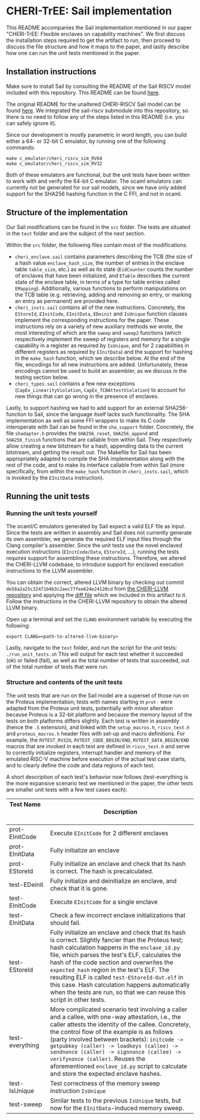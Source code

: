 # CHERI-TrEE: Sail implementation

This README accompanies the Sail implementation mentioned in our paper "CHERI-TrEE: Flexible enclaves on capability machines".
We first discuss the installation steps required to get the artifact to run, then proceed to discuss the file structure and how it maps to the paper, and lastly describe how one can run the unit tests mentioned in the paper.

## Installation instructions
Make sure to install Sail by consulting the README of the Sail RISCV model included with this repository.
This README can be found [here](sail-riscv/README.md).

The original README for the unaltered CHERI-RISCV Sail model can be found [here](README_SAIL_RISCV.md). 
We integrated the sail-riscv submodule into this repository, so there is no need to follow any of the steps listed in this README (i.e. you can safely ignore it).

Since our development is mostly parametric in word length, you can build either a 64- or 32-bit C emulator, by running one of the following commands:
```
make c_emulator/cheri_riscv_sim_RV64
make c_emulator/cheri_riscv_sim_RV32
```
Both of these emulators are functional, but the unit tests have been written to work with and verify the 64-bit C emulator.
The ocaml emulators can currently not be generated for our sail models, since we have only added support for the SHA256 hashing function in the C FFI, and not in ocaml.

## Structure of the implementation

Our Sail modifications can be found in the `src` folder.
The tests are situated in the `test` folder and are the subject of the next section.

Within the `src` folder, the following files contain most of the modifications:
- `cheri_enclave.sail` contains parameters describing the TCB (the size of a hash value `enclave_hash_size`, the number of entries in the enclave table `table_size`, etc.) as well as its state (`EidCounter` counts the number of enclaves that have been initialized, and `ETable` describes the current state of the enclave table, in terms of a type for table entries called `EMapping`). Additionally, various functions to perform manipulations on the TCB table (e.g. retrieving, adding and removing an entry, or marking an entry as permanent) are provided here.
- `cheri_insts.sail` contains all of the new instructions. Concretely, the `EStoreId`, `EInitCode`, `EInitData`, `EDeinit` and `IsUnique` function clauses implement the corresponding instructions for the paper. These instructions rely on a variety of new auxiliary methods we wrote, the most interesting of which are the `sweep` and `sweep2` functions (which respectively implement the sweep of registers and memory for a single capability in a register as required by `IsUnique`, and for 2 capabilities in different registers as required by `EInitData`) and the support for hashing in the `make_hash` function, which we describe below. At the end of the file, encodings for all new instructions are added. Unfortunately, these encodings cannot be used to build an assembler, as we discuss in the testing section below.
- `cheri_types.sail` contains a few new exceptions (`CapEx_LinearityViolation`, `CapEx_TCBAttestViolation`) to account for new things that can go wrong in the presence of enclaves.

Lastly, to support hashing we had to add support for an external SHA256-function to Sail, since the language itself lacks such functionality.
The SHA implementation as well as some FFI wrappers to make its C code interoperate with Sail can be found in the `sha_support` folder.
Concretely, the file `shadapter.h` provides the `SHA256_reset`, `SHA256_append` and `SHA256_finish` functions that are callable from within Sail. 
They respectively allow creating a new bitstream for a hash, appending data to the current bitstream, and getting the result out.
The Makefile for Sail has been appropriately adapted to compile the SHA implementation along with the rest of the code, and to make its interface callable from within Sail (more specifically, from within the `make_hash` function in `cheri_insts.sail`, which is invoked by the `EInitData` instruction).

## Running the unit tests

### Running the unit tests yourself
The ocaml/C emulators generated by Sail expect a valid ELF file as input.
Since the tests are written in assembly and Sail does not currently generate its own assembler, we generate the required ELF input files through the Clang compiler's assembler. 
Since the unit tests use the novel enclaved execution instructions (`EInitCode/Data`, `EStoreId`, ...), running the tests requires support for assembling these instructions.
Therefore, we altered the CHERI-LLVM codebase, to introduce support for enclaved execution instructions to the LLVM assembler. 

You can obtain the correct, altered LLVM binary by checking out commit `de58a2a25c32471b4b3c2aec77fee624e24120cd` from [the CHERI-LLVM repository](https://github.com/CTSRD-CHERI/llvm-project.git) and applying the [diff file](llvm-diff.txt) which we included in this artifact to it.
Follow the instructions in the CHERI-LLVM repository to obtain the altered LLVM binary.

Open up a terminal and set the `CLANG` environment variable by executing the following:
```
export CLANG=<path-to-altered-llvm-binary>
```

Lastly, navigate to the `test` folder, and run the script for the unit tests: 
```./run_unit_tests.sh```
This will output for each test whether it succeeded (ok) or failed (fail), as well as the total number of tests that succeeded, out of the total number of tests that were run.

### Structure and contents of the unit tests
The unit tests that are run on the Sail model are a superset of those run on the Proteus implementation; tests with names starting in `prot-` were adapted from the Proteus unit tests, potentially with minor alteration because Proteus is a 32-bit platform and because the memory layout of the tests on both platforms differs slightly.
Each test is written in assembly (hence the `.S` extension), and linked with the `setup_macros.h`,  `riscv_test.h` and `proteus_macros.h` header files with set-up and macro definitions.
For example, the `RVTEST_RV32U`, `RVTEST_CODE_BEGIN/END`, `RVTEST_DATA_BEGIN/END`  macros that are invoked in each test are defined in `riscv_test.h` and serve to correctly initialize registers, interrupt handler and memory of the emulated RISC-V machine before execution of the actual test case starts, and to clearly define the code and data regions of each test.

A short description of each test's behavior now follows (test-everything is the more expansive scenario test we mentioned in the paper, the other tests are smaller unit tests with a few test cases each): 

Test Name &nbsp; &nbsp; &nbsp; &nbsp; &nbsp; &nbsp; &nbsp; &nbsp; &nbsp; &nbsp; &nbsp; &nbsp; &nbsp; &nbsp; &nbsp; &nbsp; &nbsp; &nbsp; &nbsp; &nbsp; | Description 
--- | ---
prot-EInitCode | Execute `EInitCode` for 2 different enclaves
prot-EInitData | Fully initialize an enclave
prot-EStoreId | Fully initialize an enclave and check that its hash is correct. The hash is precalculated. 
test-EDeinit | Fully initialize and deinitialize an enclave, and check that it is gone.
test-EInitCode | Execute `EInitCode` for a single enclave
test-EInitData | Check a few incorrect enclave initializations that should fail.
test-EStoreId | Fully initialize an enclave and check that its hash is correct. Slightly fancier than the Proteus test; hash calculation happens in the `enclave_id.py` file, which parses the test's ELF, calculates the hash of the code section and overwrites the `expected_hash` region in the test's ELF. The resulting ELF is called `test-EStoreId-Out.elf` in this case. Hash calculation happens automatically when the tests are run, so that we can reuse this script in other tests.
test-everything | More complicated scenario test involving a caller and a callee, with one-way attestation, i.e., the caller attests the identity of the callee. Concretely, the control flow of the example is as follows (party involved between brackets): `initcode -> getpubkey (caller) -> loadkeys (callee) -> sendnonce (caller) -> signnonce (callee) -> verifynonce (caller)`. Reuses the aforementioned `enclave_id.py` script to calculate and store the expected enclave hashes.
test-IsUnique | Test correctness of the memory sweep instruction `IsUnique`
test-sweep | Similar tests to the previous `IsUnique` tests, but now for the `EInitData`-induced memory sweep.
